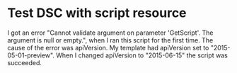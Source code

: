 # Test DSC with script resource

I got an error "Cannot validate argument on parameter 'GetScript'. The argument is null or empty.", when I ran this script for the first time. The cause of the error was apiVersion. My template had apiVersion set to "2015-05-01-preview". When I changed apiVersion to "2015-06-15" the script was succeeded.
